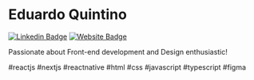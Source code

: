 # Eduardo Quintino

[![Linkedin Badge](https://img.shields.io/badge/Eduardo%20Quintino-0969DA?style=flat-square&logo=Linkedin&logoColor=white&link=https://www.linkedin.com/in/eduardo-quintino/)](https://www.linkedin.com/in/eduardo-quintino/)
[![Website Badge](https://img.shields.io/badge/Portfolio-0969DA?style=flat-square&logo=Headspace&logoColor=white&link=https://eduqg.github.io/)](https://eduqg.github.io/)

Passionate about Front-end development and Design enthusiastic!

#reactjs #nextjs #reactnative #html #css  #javascript #typescript #figma
